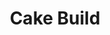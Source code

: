 ---
codehost: https://github.com/https://github.com/cake-build
logohandle: cakebuildnet
sort: cakebuild
title: Cake Build
twitter: https://x.com/cakebuildnet
website: https://cakebuild.net/
---